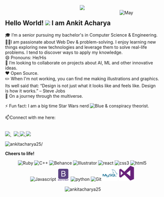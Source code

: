 <div align="center">
<img src="https://user-images.githubusercontent.com/42115530/92640221-9728ca00-f2fa-11ea-8994-c72b26e937de.gif" align="center"/>
</div>
<!-- <img align ="right" src = "https://i.imgur.com/givWeSs.png" width="200"> -->
<img align ="right" src = "https://www.pinclipart.com/picdir/big/148-1489704_obiwan-github-cat-clipart.png" width="130" alt=May the force be with you!>

## Hello World! <img src="https://raw.githubusercontent.com/MartinHeinz/MartinHeinz/master/wave.gif" width="24px"> I am Ankit Acharya<br>

<!-- Hi!👋 I am <b>Ankit Acharya</b><br> -->
🎓 I’m a senior pursuing my bachelor's in Computer Science & Engineering.<br>
👩‍💻I am passionate about Web Dev & problem-solving. I enjoy learning new things exploring new technologies and leverage them to solve real-life problems. I tend to discover ways to apply my knowledge.<br>
😄 Pronouns: He/His<br>
💞️ I’m looking to collaborate on projects about AI, ML and other innovative ideas.<br>
:heart: Open Source. <br>
✏️ When I'm not working, you can find me making illustrations and graphics. <br>
Its well said that:
“Design is not just what it looks like and feels like. Design is how it works.” – Steve Jobs <br>
🌌 On a journey through the multiverse. <br>
<p>
⚡ Fun fact: I am a big time Star Wars nerd <img src=https://emojis.slackmojis.com/emojis/images/1511368775/3217/bluelightsaber.png?1511368775 alt=Blue Lightsaber width="20"/> & conspiracy theorist. <br> </p>
 📫Connect with me here:<br>
 <br />
 <p>
  <a href="https://www.linkedin.com/in/ankit-acharya/">
    <img src="https://img.shields.io/badge/ankit-acharya-blue?style=flat&logo=linkedin">
  </a> &nbsp; 
  <a href="https://twitter.com/likeprobablyno">
    <img src="https://img.shields.io/badge/@like-probablyno-00acee?style=flat&logo=twitter">
  </a>
 <a href="https://www.behance.net/ankit_acharya">
    <img src="https://img.shields.io/badge/ankit-acharya-2d89ef?style=flat&logo=behance">
  </a>
 <a href="https://dev.to/ankitacharya25">
    <img src="https://img.shields.io/badge/ankitacharya25-000000?style=flat&logo=dev.to">
  </a>
</p>

<p align="left"> <img src=https://komarev.com/ghpvc/?username=ankitacharya25 alt=ankitacharya25/></p>

<strong>Cheers to life!</strong>
<p align="center"><img src =https://icongr.am/devicon/ruby-original.svg?size=128&color=currentColor alt = Ruby width="40" height ="40">
 <img src=https://icongr.am/devicon/cplusplus-plain.svg?size=128&color=0e77b9 alt=C++ width="40" height="40"/>
 <img src=https://icongr.am/devicon/behance-plain.svg?size=128&color=currentColor alt=Behance width="40" height="40"/>
 <img src=https://icongr.am/devicon/illustrator-plain.svg?size=128&color=fbb034 alt=Illustrator width="40" height="40"/>
 <img src=https://icongr.am/devicon/react-original.svg?size=128&color=currentColor alt=react width="40" height="40"/>
 <img src=https://icongr.am/devicon/css3-original.svg?size=128&color=currentColor alt=css3 width="40" height="40"/> 
 <img src=https://icongr.am/devicon/html5-original.svg?size=128&color=currentColor alt=html5 width="40" height="40"/> 
 <img src=https://icongr.am/devicon/javascript-original.svg?size=128&color=currentColor alt=Javascript width="40" height="40"/> 
 <img src=https://raw.githubusercontent.com/devicons/devicon/master/icons/bootstrap/bootstrap-plain-wordmark.svg alt=Bootstrap width="40" height="40"/> 
 <img src=https://icongr.am/devicon/python-original.svg?size=128&color=currentColor alt=python width="50" height="50"/>
 <img src=https://icongr.am/devicon/git-original.svg?size=128&color=currentColor alt=Git width="50" height="50"/>
 <img src=https://raw.githubusercontent.com/devicons/devicon/master/icons/mysql/mysql-plain-wordmark.svg alt=mysql width="50" height="50"/> 
 <img src=https://raw.githubusercontent.com/devicons/devicon/master/icons/visualstudio/visualstudio-plain.svg alt=vs-code width="50" height="50"/></p>
<div align="center">&nbsp;<img align="center" src="https://github-readme-stats.vercel.app/api?username=ankitacharya25&theme=algolia&show_icons=true" alt="ankitacharya25" />
<!--  <img align="center" width="43%" src="https://github-readme-stats.vercel.app/api/top-langs/?username=ankitacharya25&layout=compact&theme=algolia"> -->
</div>


<!-- - 👋 Hi, I’m @ankitacharya25
- 👀 I’m interested in learning the concepts of DS & Algorithms, understand their inner workings.
- 🌱 I’m currently a Computer Science Undergrad.
- 💞️ I’m looking to collaborate on projects about AI, ML and other innovative ideas.
- ✏️ When I'm not working, you can find me making illustrations and graphics 
- 📫 Reach me at: ankitacharya95@gmail.com
 -->
<!---
ankitacharya25/ankitacharya25 is a ✨ special ✨ repository because its `README.md` (this file) appears on your GitHub profile.
You can click the Preview link to take a look at your changes.
--->
